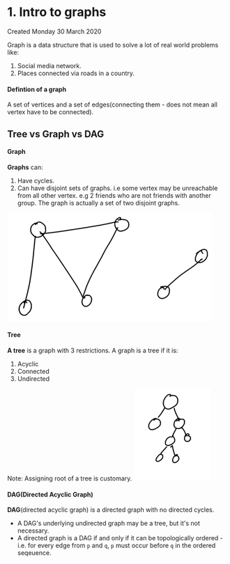 # 1. Intro to graphs
Created Monday 30 March 2020

Graph is a data structure that is used to solve a lot of real world problems like:

1. Social media network.
2. Places connected via roads in a country.


#### Defintion of a graph
A set of vertices and a set of edges(connecting them - does not mean all vertex have to be connected).

Tree vs Graph vs DAG
--------------------

#### Graph
**Graphs** can:

1. Have cycles.
2. Can have disjoint sets of graphs. i.e some vertex may be unreachable from all other vertex. e.g 2 friends who are not friends with another group. The graph is actually a set of two disjoint graphs.

![](1._Intro_to_graphs/Selection_087.png)

#### Tree
**A tree** is a graph with 3 restrictions. A graph is a tree if it is:

1. Acyclic
2. Connected
3. Undirected

Note: Assigning root of a tree is customary.
![](1._Intro_to_graphs/Selection_088.png)

#### DAG(Directed Acyclic Graph)
**DAG**(directed acyclic graph) is a directed graph with no directed cycles.

* A DAG's underlying undirected graph may be a tree, but it's not necessary.
* A directed graph is a DAG if and only if it can be topologically ordered - i.e. for every edge from ``p`` and ``q``, ``p`` must occur before ``q`` in the ordered seqeuence.



